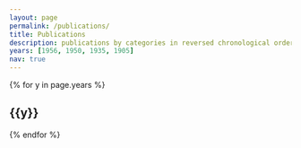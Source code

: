 ```yaml
---
layout: page
permalink: /publications/
title: Publications
description: publications by categories in reversed chronological order.
years: [1956, 1950, 1935, 1905]
nav: true
---
```


<div class="publications">

{% for y in page.years %}
  <h2 class="year">{{y}}</h2>
  <!-- a normal html comment 
  {% bibliography -f papers -q @*[year={{y}}]* %} -->
{% endfor %}

</div>
